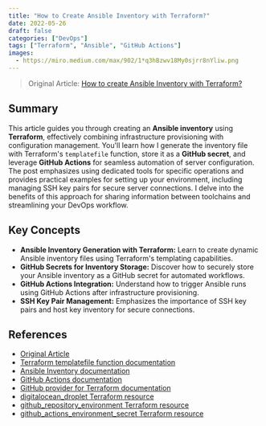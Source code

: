 ```yaml
---
title: "How to Create Ansible Inventory with Terraform?"
date: 2022-05-26
draft: false
categories: ["DevOps"]
tags: ["Terraform", "Ansible", "GitHub Actions"]
images:
  - https://miro.medium.com/max/902/1*q3hBzwv18My0sjrr8nYliw.png
---
```


> Original Article: [How to create Ansible Inventory with Terraform?](https://medium.com/p/a32fcbe11be6)

## Summary

This article guides you through creating an **Ansible inventory** using **Terraform**, effectively combining infrastructure provisioning with configuration management. You'll learn how I generate the inventory file with Terraform's `templatefile` function, store it as a **GitHub secret**, and leverage **GitHub Actions** for seamless automation of server configuration. The post emphasizes using dedicated tools for specific operations and provides practical examples for setting up your environment, including managing SSH key pairs for secure server connections. I delve into the benefits of this approach for sharing information between toolchains and streamlining your DevOps workflow.

## Key Concepts

*   **Ansible Inventory Generation with Terraform:** Learn to create dynamic Ansible inventory files using Terraform's templating capabilities.
*   **GitHub Secrets for Inventory Storage:** Discover how to securely store your Ansible inventory as a GitHub secret for automated workflows.
*   **GitHub Actions Integration:** Understand how to trigger Ansible runs using GitHub Actions after infrastructure provisioning.
*   **SSH Key Pair Management:** Emphasizes the importance of SSH key pairs and host key inventory for secure connections.

## References

*   [Original Article](https://medium.com/p/a32fcbe11be6)
*   [Terraform templatefile function documentation](https://www.terraform.io/docs/language/functions/templatefile.html)
*   [Ansible Inventory documentation](https://docs.ansible.com/ansible/latest/inventory_guide/index.html)
*   [GitHub Actions documentation](https://docs.github.com/en/actions)
*   [GitHub provider for Terraform documentation](https://registry.terraform.io/providers/integrations/github/latest/docs)
*   [digitalocean_droplet Terraform resource](https://registry.terraform.io/providers/digitalocean/digitalocean/latest/docs/resources/droplet)
*   [github_repository_environment Terraform resource](https://registry.terraform.io/providers/integrations/github/latest/docs/resources/repository_environment)
*   [github_actions_environment_secret Terraform resource](https://registry.terraform.io/providers/integrations/github/latest/docs/resources/actions_environment_secret)